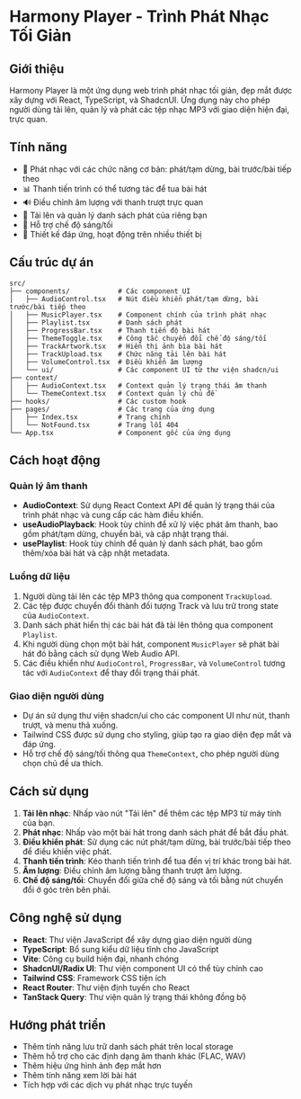 # Harmony Player - Trình Phát Nhạc Tối Giản

## Giới thiệu

Harmony Player là một ứng dụng web trình phát nhạc tối giản, đẹp mắt được xây dựng với React, TypeScript, và ShadcnUI. Ứng dụng này cho phép người dùng tải lên, quản lý và phát các tệp nhạc MP3 với giao diện hiện đại, trực quan.

## Tính năng

- 🎵 Phát nhạc với các chức năng cơ bản: phát/tạm dừng, bài trước/bài tiếp theo
- 📊 Thanh tiến trình có thể tương tác để tua bài hát
- 🔊 Điều chỉnh âm lượng với thanh trượt trực quan
- 📁 Tải lên và quản lý danh sách phát của riêng bạn
- 🎨 Hỗ trợ chế độ sáng/tối
- 📱 Thiết kế đáp ứng, hoạt động trên nhiều thiết bị

## Cấu trúc dự án

```
src/
├── components/            # Các component UI
│   ├── AudioControl.tsx   # Nút điều khiển phát/tạm dừng, bài trước/bài tiếp theo
│   ├── MusicPlayer.tsx    # Component chính của trình phát nhạc
│   ├── Playlist.tsx       # Danh sách phát 
│   ├── ProgressBar.tsx    # Thanh tiến độ bài hát
│   ├── ThemeToggle.tsx    # Công tắc chuyển đổi chế độ sáng/tối
│   ├── TrackArtwork.tsx   # Hiển thị ảnh bìa bài hát
│   ├── TrackUpload.tsx    # Chức năng tải lên bài hát
│   ├── VolumeControl.tsx  # Điều khiển âm lượng
│   └── ui/                # Các component UI từ thư viện shadcn/ui
├── context/
│   ├── AudioContext.tsx   # Context quản lý trạng thái âm thanh
│   └── ThemeContext.tsx   # Context quản lý chủ đề
├── hooks/                 # Các custom hook
├── pages/                 # Các trang của ứng dụng
│   ├── Index.tsx          # Trang chính
│   └── NotFound.tsx       # Trang lỗi 404
└── App.tsx                # Component gốc của ứng dụng
```

## Cách hoạt động

### Quản lý âm thanh

- **AudioContext**: Sử dụng React Context API để quản lý trạng thái của trình phát nhạc và cung cấp các hàm điều khiển.
- **useAudioPlayback**: Hook tùy chỉnh để xử lý việc phát âm thanh, bao gồm phát/tạm dừng, chuyển bài, và cập nhật trạng thái.
- **usePlaylist**: Hook tùy chỉnh để quản lý danh sách phát, bao gồm thêm/xóa bài hát và cập nhật metadata.

### Luồng dữ liệu

1. Người dùng tải lên các tệp MP3 thông qua component `TrackUpload`.
2. Các tệp được chuyển đổi thành đối tượng Track và lưu trữ trong state của `AudioContext`.
3. Danh sách phát hiển thị các bài hát đã tải lên thông qua component `Playlist`.
4. Khi người dùng chọn một bài hát, component `MusicPlayer` sẽ phát bài hát đó bằng cách sử dụng Web Audio API.
5. Các điều khiển như `AudioControl`, `ProgressBar`, và `VolumeControl` tương tác với `AudioContext` để thay đổi trạng thái phát.

### Giao diện người dùng

- Dự án sử dụng thư viện shadcn/ui cho các component UI như nút, thanh trượt, và menu thả xuống.
- Tailwind CSS được sử dụng cho styling, giúp tạo ra giao diện đẹp mắt và đáp ứng.
- Hỗ trợ chế độ sáng/tối thông qua `ThemeContext`, cho phép người dùng chọn chủ đề ưa thích.

## Cách sử dụng

1. **Tải lên nhạc**: Nhấp vào nút "Tải lên" để thêm các tệp MP3 từ máy tính của bạn.
2. **Phát nhạc**: Nhấp vào một bài hát trong danh sách phát để bắt đầu phát.
3. **Điều khiển phát**: Sử dụng các nút phát/tạm dừng, bài trước/bài tiếp theo để điều khiển việc phát.
4. **Thanh tiến trình**: Kéo thanh tiến trình để tua đến vị trí khác trong bài hát.
5. **Âm lượng**: Điều chỉnh âm lượng bằng thanh trượt âm lượng.
6. **Chế độ sáng/tối**: Chuyển đổi giữa chế độ sáng và tối bằng nút chuyển đổi ở góc trên bên phải.

## Công nghệ sử dụng

- **React**: Thư viện JavaScript để xây dựng giao diện người dùng
- **TypeScript**: Bổ sung kiểu dữ liệu tĩnh cho JavaScript
- **Vite**: Công cụ build hiện đại, nhanh chóng
- **ShadcnUI/Radix UI**: Thư viện component UI có thể tùy chỉnh cao
- **Tailwind CSS**: Framework CSS tiện ích
- **React Router**: Thư viện định tuyến cho React
- **TanStack Query**: Thư viện quản lý trạng thái không đồng bộ

## Hướng phát triển

- Thêm tính năng lưu trữ danh sách phát trên local storage
- Thêm hỗ trợ cho các định dạng âm thanh khác (FLAC, WAV)
- Thêm hiệu ứng hình ảnh đẹp mắt hơn
- Thêm tính năng xem lời bài hát
- Tích hợp với các dịch vụ phát nhạc trực tuyến
